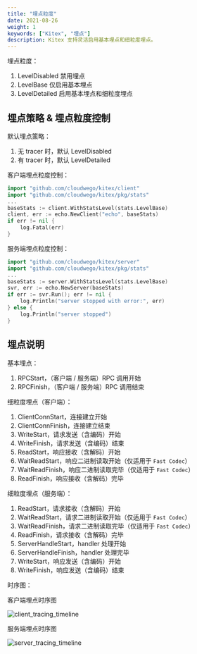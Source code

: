 ```yaml
---
title: "埋点粒度"
date: 2021-08-26
weight: 1
keywords: ["Kitex", "埋点"]
description: Kitex 支持灵活启用基本埋点和细粒度埋点。
---
```


埋点粒度：
1. LevelDisabled 禁用埋点
2. LevelBase 仅启用基本埋点
3. LevelDetailed 启用基本埋点和细粒度埋点

## 埋点策略 & 埋点粒度控制

默认埋点策略：
1. 无 tracer 时，默认 LevelDisabled
2. 有 tracer 时，默认 LevelDetailed 

客户端埋点粒度控制：
```go
import "github.com/cloudwego/kitex/client"
import "github.com/cloudwego/kitex/pkg/stats"
...
baseStats := client.WithStatsLevel(stats.LevelBase)
client, err := echo.NewClient("echo", baseStats)
if err != nil {
	log.Fatal(err)
}
```

服务端埋点粒度控制：
```go
import "github.com/cloudwego/kitex/server"
import "github.com/cloudwego/kitex/pkg/stats"
...
baseStats := server.WithStatsLevel(stats.LevelBase)
svr, err := echo.NewServer(baseStats)
if err := svr.Run(); err != nil {
	log.Println("server stopped with error:", err)
} else {
	log.Println("server stopped")
}
```

## 埋点说明

基本埋点：

1. RPCStart，（客户端 / 服务端）RPC 调用开始
2. RPCFinish，（客户端 / 服务端）RPC 调用结束

细粒度埋点（客户端）：

1. ClientConnStart，连接建立开始
2. ClientConnFinish，连接建立结束
3. WriteStart，请求发送（含编码）开始
4. WriteFinish，请求发送（含编码）结束
5. ReadStart，响应接收（含解码）开始
6. WaitReadStart，响应二进制读取开始（仅适用于 `Fast Codec`）
7. WaitReadFinish，响应二进制读取完毕（仅适用于 `Fast Codec`）
8. ReadFinish，响应接收（含解码）完毕

细粒度埋点（服务端）：

1. ReadStart，请求接收（含解码）开始
2. WaitReadStart，请求二进制读取开始（仅适用于 `Fast Codec`）
3. WaitReadFinish，请求二进制读取完毕（仅适用于 `Fast Codec`）
4. ReadFinish，请求接收（含解码）完毕
5. ServerHandleStart，handler 处理开始
6. ServerHandleFinish，handler 处理完毕
7. WriteStart，响应发送（含编码）开始
8. WriteFinish，响应发送（含编码）结束

时序图：

客户端埋点时序图

![client_tracing_timeline](/img/docs/client_tracing_timeline.png)

服务端埋点时序图

![server_tracing_timeline](/img/docs/server_tracing_timeline.png)
